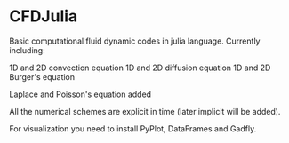 # CFDJulia
Basic computational fluid dynamic codes in julia language. Currently including:

  1D and 2D convection equation
  1D and 2D diffusion equation
  1D and 2D Burger's equation
  
  Laplace and Poisson's equation added
  
All the numerical schemes are explicit in time (later implicit will be added).

For visualization you need to install PyPlot, DataFrames and Gadfly.
  
